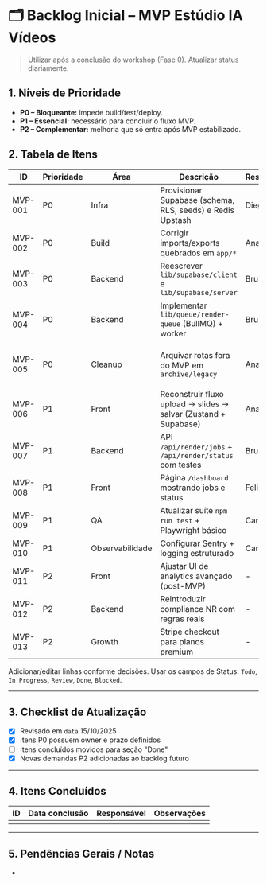 # 🗂️ Backlog Inicial – MVP Estúdio IA Vídeos

> Utilizar após a conclusão do workshop (Fase 0). Atualizar status diariamente.

## 1. Níveis de Prioridade
- **P0 – Bloqueante:** impede build/test/deploy.
- **P1 – Essencial:** necessário para concluir o fluxo MVP.
- **P2 – Complementar:** melhoria que só entra após MVP estabilizado.

## 2. Tabela de Itens

| ID | Prioridade | Área | Descrição | Responsável | Status | Observações |
|----|------------|------|-----------|-------------|--------|-------------|
| MVP-001 | P0 | Infra | Provisionar Supabase (schema, RLS, seeds) e Redis Upstash | Diego R. | In Progress | Supabase ok, faltando Redis |
| MVP-002 | P0 | Build | Corrigir imports/exports quebrados em `app/*` | Ana S. | Todo | Iniciar após limpeza archive |
| MVP-003 | P0 | Backend | Reescrever `lib/supabase/client` e `lib/supabase/server` | Bruno L. | Todo | Definir tipos compartilhados |
| MVP-004 | P0 | Backend | Implementar `lib/queue/render-queue` (BullMQ) + worker | Bruno L. | In Progress | Skeleton de queue/worker criado; falta worker real |
| MVP-005 | P0 | Cleanup | Arquivar rotas fora do MVP em `archive/legacy` | Ana S. | In Progress | `app/app` e `app/lib` migrados para `archive/legacy/app-pre-cleanup-20251015` |
| MVP-006 | P1 | Front | Reconstruir fluxo upload → slides → salvar (Zustand + Supabase) | Ana S. | Todo | Requer `lib/supabase` novo |
| MVP-007 | P1 | Backend | API `/api/render/jobs` + `/api/render/status` com testes | Bruno L. | In Progress | Rotas `POST/GET` implementadas; falta testes |
| MVP-008 | P1 | Front | Página `/dashboard` mostrando jobs e status | Felipe T. | Todo | Usa React Query |
| MVP-009 | P1 | QA | Atualizar suíte `npm run test` + Playwright básico | Carla M. | Todo | Casos: upload, render, dashboard |
| MVP-010 | P1 | Observabilidade | Configurar Sentry + logging estruturado | Carla M. | Todo | DSN já disponível |
| MVP-011 | P2 | Front | Ajustar UI de analytics avançado (post-MVP) | - | Backlog | Fica para fase 2 |
| MVP-012 | P2 | Backend | Reintroduzir compliance NR com regras reais | - | Backlog | Pós-MVP |
| MVP-013 | P2 | Growth | Stripe checkout para planos premium | - | Backlog | Depende de estratégia comercial |

Adicionar/editar linhas conforme decisões. Usar os campos de Status: `Todo`, `In Progress`, `Review`, `Done`, `Blocked`.

---

## 3. Checklist de Atualização
- [x] Revisado em `data` 15/10/2025
- [x] Itens P0 possuem owner e prazo definidos
- [ ] Itens concluídos movidos para seção "Done"
- [x] Novas demandas P2 adicionadas ao backlog futuro

---

## 4. Itens Concluídos

| ID | Data conclusão | Responsável | Observações |
|----|-----------------|-------------|-------------|
|  |  |  |  |

---

## 5. Pendências Gerais / Notas
- 
